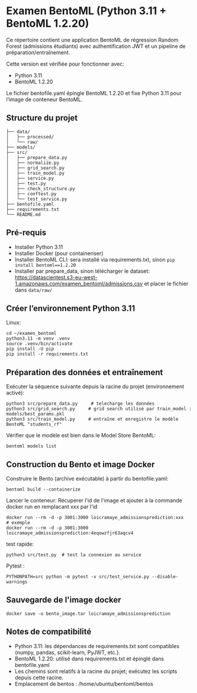 # Examen BentoML (Python 3.11 + BentoML 1.2.20)

Ce répertoire contient une application BentoML de régression Random Forest (admissions étudiants) avec authentification JWT et un pipeline de préparation/entraînement.

Cette version est vérifiée pour fonctionner avec:
- Python 3.11
- BentoML 1.2.20

Le fichier bentofile.yaml épingle BentoML 1.2.20 et fixe Python 3.11 pour l’image de conteneur BentoML.

## Structure du projet
```
├── data/
│   ├── processed/
│   └── raw/
├── models/
├── src/
│   ├── prepare_data.py
│   ├── normalize.py
│   ├── grid_search.py
│   ├── train_model.py
│   ├── service.py
│   ├── test.py
│   ├── check_structure.py
│   ├── conftest.py
│   └── test_service.py
├── bentofile.yaml
├── requirements.txt
└── README.md
```

## Pré-requis
- Installer Python 3.11
- Installer Docker (pour containeriser)
- Installer BentoML CLI: sera installé via requirements.txt, sinon `pip install bentoml==1.2.20`
- Installer par prepare_data, sinon télécharger le dataset: https://datascientest.s3-eu-west-1.amazonaws.com/examen_bentoml/admissions.csv et placer le fichier dans `data/raw/`

## Créer l’environnement Python 3.11

Linux:
```
cd ~/examen_bentoml
python3.11 -m venv .venv
source .venv/bin/activate
pip install -U pip
pip install -r requirements.txt
```

## Préparation des données et entraînement
Exécuter la séquence suivante depuis la racine du projet (environnement activé):
```
python3 src/prepare_data.py     # telecharge les données
python3 src/grid_search.py     # grid search utilisé par train_model : models/best_params.pkl
python3 src/train_model.py     # entraîne et enregistre le modèle BentoML "students_rf"
```
Vérifier que le modèle est bien dans le Model Store BentoML:
```
bentoml models list
```

## Construction du Bento et image Docker
Construire le Bento (archive exécutable) à partir du bentofile.yaml:
```
bentoml build --containerize
```
Lancer le conteneur:
Récuperer l'id de l'image et ajouter à la commande docker run en remplacant xxx par l'id
```
docker run --rm -d -p 3001:3000 loicramaye_admissionsprediction:xxx
# exemple
docker run --rm -d -p 3001:3000 loicramaye_admissionsprediction:4eqowzfjr63aqcv4
```
test rapide:
```
python3 src/test.py  # test la connexion au service
```

Pytest :
```
PYTHONPATH=src python -m pytest -v src/test_service.py --disable-warnings
```

## Sauvegarde de l'image docker 
```
docker save -o bento_image.tar loicramaye_admissionsprediction
```

## Notes de compatibilité
- Python 3.11: les dépendances de requirements.txt sont compatibles (numpy, pandas, scikit-learn, PyJWT, etc.).
- BentoML 1.2.20: utilisé dans requirements.txt et épinglé dans bentofile.yaml
- Les chemins sont relatifs à la racine du projet; exécutez les scripts depuis cette racine.
- Emplacement de bentos : /home/ubuntu/bentoml/bentos

